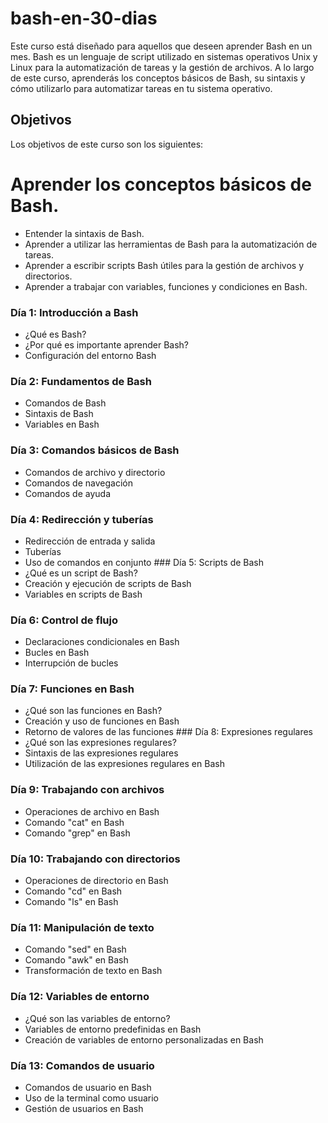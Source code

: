 # bash-en-30-dias
Este curso está diseñado para aquellos que deseen aprender Bash en un mes. Bash es un lenguaje de script utilizado en sistemas operativos Unix y Linux para la automatización de tareas y la gestión de archivos. A lo largo de este curso, aprenderás los conceptos básicos de Bash, su sintaxis y cómo utilizarlo para automatizar tareas en tu sistema operativo.

## Objetivos
Los objetivos de este curso son los siguientes:

# Aprender los conceptos básicos de Bash.
* Entender la sintaxis de Bash.
* Aprender a utilizar las herramientas de Bash para la automatización de tareas.
* Aprender a escribir scripts Bash útiles para la gestión de archivos y directorios.
* Aprender a trabajar con variables, funciones y condiciones en Bash.

### Día 1: Introducción a Bash
- ¿Qué es Bash?
- ¿Por qué es importante aprender Bash?
- Configuración del entorno Bash
### Día 2: Fundamentos de Bash
- Comandos de Bash
- Sintaxis de Bash
- Variables en Bash
### Día 3: Comandos básicos de Bash
- Comandos de archivo y directorio
- Comandos de navegación
- Comandos de ayuda
### Día 4: Redirección y tuberías
- Redirección de entrada y salida
- Tuberías
- Uso de comandos en conjunto
### Día 5: Scripts de Bash
- ¿Qué es un script de Bash?
- Creación y ejecución de scripts de Bash
- Variables en scripts de Bash
### Día 6: Control de flujo
- Declaraciones condicionales en Bash
- Bucles en Bash
- Interrupción de bucles
### Día 7: Funciones en Bash
- ¿Qué son las funciones en Bash?
- Creación y uso de funciones en Bash
- Retorno de valores de las funciones
### Día 8: Expresiones regulares
- ¿Qué son las expresiones regulares?
- Sintaxis de las expresiones regulares
- Utilización de las expresiones regulares en Bash
### Día 9: Trabajando con archivos
- Operaciones de archivo en Bash
- Comando "cat" en Bash
- Comando "grep" en Bash
### Día 10: Trabajando con directorios
- Operaciones de directorio en Bash
- Comando "cd" en Bash
- Comando "ls" en Bash
### Día 11: Manipulación de texto
- Comando "sed" en Bash
- Comando "awk" en Bash
- Transformación de texto en Bash
### Día 12: Variables de entorno
- ¿Qué son las variables de entorno?
- Variables de entorno predefinidas en Bash
- Creación de variables de entorno personalizadas en Bash
### Día 13: Comandos de usuario
- Comandos de usuario en Bash
- Uso de la terminal como usuario
- Gestión de usuarios en Bash
